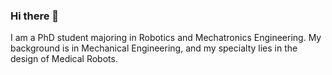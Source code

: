 ### Hi there 👋
I am a PhD student majoring in Robotics and Mechatronics Engineering. My background is in Mechanical Engineering, and my specialty lies in the design of Medical Robots.
